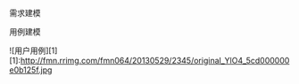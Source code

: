 需求建模

用例建模

![用户用例][1]
[1]:http://fmn.rrimg.com/fmn064/20130529/2345/original_YlO4_5cd000000e0b125f.jpg
